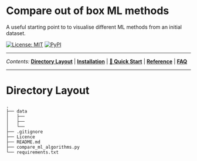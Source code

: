 # Compare out of box ML methods
A useful starting point to to visualise different ML methods from an initial dataset.

<a href="https://github.com/PhilPearson83/density_based_spatial_clustering/blob/master/LICENSE"><img alt="License: MIT" src="https://img.shields.io/github/license/PhilPearson83/density_based_spatial_clustering"></a>
<a href="https://github.com/PhilPearson83/density_based_spatial_clustering"><img alt="PyPI" src="https://img.shields.io/badge/python-3.7+-blue.svg"></a>

---

_Contents:_ **[Directory Layout](#Directory-Layout)** | **[Installation](#installation)** | **[🚀 Quick Start](#-quick-start)** | **[Reference](#reference)** | **[FAQ](#faq)**

---

# Directory Layout

```
.
├── data
│   ├──
│   ├──
│   └──
├── .gitignore
├── Licence
├── README.md
├── compare_ml_algorithms.py
└── requirements.txt
```
